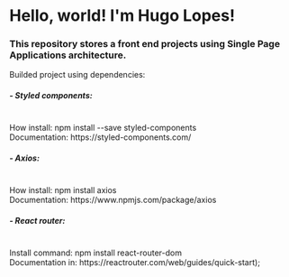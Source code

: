 <h1>Hello, world! I'm Hugo Lopes!</h1>

<h3>This repository stores a front end projects using Single Page Applications architecture.</h3>

Builded project using dependencies: 

<h5>- Styled components:</h5><br>
How install: npm install --save styled-components<br>
Documentation: https://styled-components.com/

<h5>- Axios:</h5><br>
How install: npm install axios<br>
Documentation: https://www.npmjs.com/package/axios

<h5>- React router:</h5><br>
Install command: npm install react-router-dom<br>
Documentation in: https://reactrouter.com/web/guides/quick-start);




